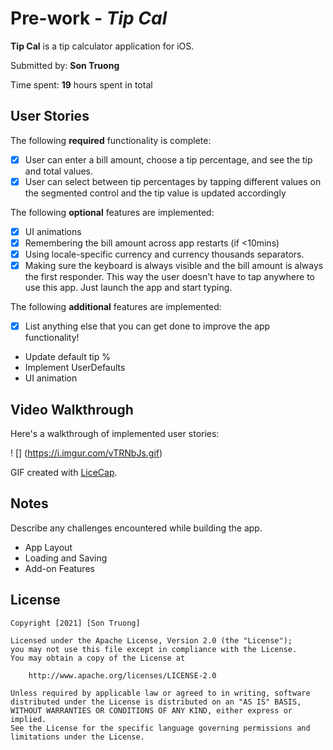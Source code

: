 # Pre-work - *Tip Cal*

**Tip Cal** is a tip calculator application for iOS.

Submitted by: **Son Truong**

Time spent: **19** hours spent in total

## User Stories

The following **required** functionality is complete:

* [x] User can enter a bill amount, choose a tip percentage, and see the tip and total values.
* [X] User can select between tip percentages by tapping different values on the segmented control and the tip value is updated accordingly

The following **optional** features are implemented:

* [X] UI animations
* [X] Remembering the bill amount across app restarts (if <10mins)
* [X] Using locale-specific currency and currency thousands separators.
* [X] Making sure the keyboard is always visible and the bill amount is always the first responder. This way the user doesn't have to tap anywhere to use this app. Just launch the app and start typing.

The following **additional** features are implemented:

- [X] List anything else that you can get done to improve the app functionality!
- Update default tip %
- Implement UserDefaults
- UI animation

## Video Walkthrough

Here's a walkthrough of implemented user stories:

! [] (https://i.imgur.com/vTRNbJs.gif)


GIF created with [LiceCap](http://www.cockos.com/licecap/).

## Notes

Describe any challenges encountered while building the app.
- App Layout 
- Loading and Saving 
- Add-on Features 

## License

    Copyright [2021] [Son Truong]

    Licensed under the Apache License, Version 2.0 (the "License");
    you may not use this file except in compliance with the License.
    You may obtain a copy of the License at

        http://www.apache.org/licenses/LICENSE-2.0

    Unless required by applicable law or agreed to in writing, software
    distributed under the License is distributed on an "AS IS" BASIS,
    WITHOUT WARRANTIES OR CONDITIONS OF ANY KIND, either express or implied.
    See the License for the specific language governing permissions and
    limitations under the License.
